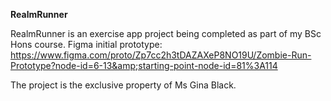 **RealmRunner**

RealmRunner is an exercise app project being completed as part of my BSc Hons course. Figma initial prototype: https://www.figma.com/proto/Zp7cc2h3tDAZAXeP8NO19U/Zombie-Run-Prototype?node-id=6-13&amp;starting-point-node-id=81%3A114 

The project is the exclusive property of Ms Gina Black.
